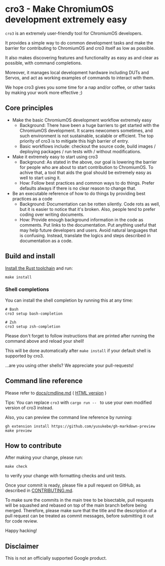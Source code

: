 # cro3 - Make ChromiumOS development extremely easy

`cro3` is an extremely user-friendly tool for ChromiumOS developers.

It provides a simple way to do common development tasks and make the barrier for contributing to ChromiumOS and cro3 itself as low as possible.

It also makes discovering features and functionality as easy as and clear as possible, with command completions.

Moreover, it manages local development hardware including DUTs and Servos, and act as working examples of commands to interact with them.

We hope cro3 gives you some time for a nap and/or coffee, or other tasks by making your work more effective ;)

## Core principles

- Make the basic ChromiumOS development workflow extremely easy
  - Background: There have been a huge barriers to get started with the ChromiumOS development. It scares newcomers sometimes, and such environment is not sustainable, scalable or efficient. The top priority of cro3 is to mitigate this high barrier of entry.
  - Basic workflows include: checkout the source code, build images / deploying packages / run tests with / without modifications.
- Make it extremely easy to start using cro3
  - Background: As stated in the above, our goal is lowering the barrier for people who are about to start contribution to ChromiumOS. To achive that, a tool that aids the goal should be extremely easy as well to start using it.
  - How: Follow best practices and common ways to do things. Prefer defaults always if there is no clear reason to change that.
- Be an executable reference of how to do things by providing best practices as a code
  - Background: Documentation can be rotten silently. Code rots as well, but it is easier to notice that it's broken. Also, people tend to prefer coding over writing documents.
  - How: Provide enough background information in the code as comments. Put links to the documentation. Put anything useful that may help future developers and users. Avoid natural languages that is confusing. Instead, translate the logics and steps described in documentation as a code.

## Build and install

[Install the Rust toolchain](https://rustup.rs/) and run:

```
make install
```

### Shell completions

You can install the shell completion by running this at any time:
```
# Bash
cro3 setup bash-completion

# Zsh
cro3 setup zsh-completion
```

Please don't forget to follow instructions that are printed after running the command above and reload your shell!

This will be done automatically after `make install` if your default shell is supported by cro3.

...are you using other shells? We appreciate your pull-requests!

## Command line reference

Please refer to [docs/cmdline.md](docs/cmdline.md) ( [HTML version](https://google.github.io/lium/cmdline.html) )

Tips: You can replace `cro3` with `cargo run -- ` to use your own modified version of cro3 instead.

Also, you can preview the command line reference by running:

```
gh extension install https://github.com/yusukebe/gh-markdown-preview
make preview
```

## How to contribute
After making your change, please run:
```
make check
```
to verify your change with formatting checks and unit tests.

Once your commit is ready, please file a pull request on GitHub, as described in [CONTRIBUTING.md](./CONTRIBUTING.md).

To make sure the commits in the main tree to be bisectable, pull requests will be squashed and rebased on top of the main branch before being merged. Therefore, please make sure that the title and the description of a pull request can be treated as commit messages, before submitting it out for code review.

Happy hacking!

## Disclaimer
This is not an officially supported Google product.
